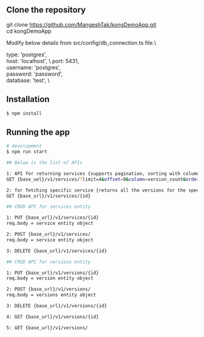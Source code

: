 
## Clone the repository
git clone https://github.com/MangeshTak/kongDemoApp.git \
cd kongDemoApp

Modify below details from src/config/db_connection.ts file.\

  type: 'postgres', \
  host: 'localhost', \ 
  port: 5431, \
  username: 'postgres', \
  password: 'password', \
  database: 'test', \

## Installation

```bash
$ npm install
```

## Running the app

```bash
# development
$ npm run start

## Below is the list of APIs 

1: API for returning services {supports pagination, sorting with column and order specified, filtering by specified search string}
GET {base_uel}/v1/services/?limit=4&offset=0&column=version_count&order=DESC&searchString=se

2: for fetching specific service {returns all the versions for the specific service with the version url}
GET {base_url}/v1/services/{id}

## CRUD API for services entity

1: PUT {base_url}/v1/services/{id}  
req.body = service entity object

2: POST {base_url}/v1/services/
req.body = service entity object

3: DELETE {base_url}/v1/services/{id}

## CRUD API for versions entity

1: PUT {base_url}/v1/versions/{id}  
req.body = version entity object

2: POST {base_url}/v1/versions/
req.body = versions entity object

3: DELETE {base_url}/v1/versions/{id}

4: GET {base_url}/v1/versions/{id}

5: GET {base_url}/v1/versions/
